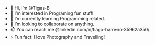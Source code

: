 - 👋 Hi, I’m @Tigas-B
- 👀 I’m interested in Programing fun stuff!
- 🌱 I’m currently learning Programming related.
- 💞️ I’m looking to collaborate on anything.
- 📫 You can reach me @linkedin.com/in/tiago-barreiro-35962a350/ 
- ⚡ Fun fact: I love Photography and Travelling!

<!---
Tigas-B/Tigas-B is a ✨ special ✨ repository because its `README.md` (this file) appears on your GitHub profile.
You can click the Preview link to take a look at your changes.
--->
